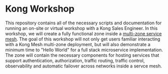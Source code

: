 # Kong Workshop

This repository contains all of the necessary scripts and documentation for running an on-site or virtual workshop with a Kong Sales Engineer. In this workshop, we will create a fully functional zone inside a [multi-zone service mesh](https://docs.konghq.com/mesh/latest/deployments/multi-zone/). The goal of this workshop will not only get users familiar interacting with a Kong Mesh multi-zone deployment, but will also demonstrate a minimum time to "Hello World" for a full stack microservice implementation. The zone will contain the necessary components for hosting services that support authentication, authorization, traffic routing, traffic control, observability and automatic failover across networks inside a servce mesh.

